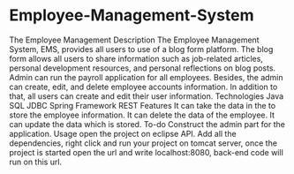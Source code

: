 # Employee-Management-System
The Employee Management
Description
The Employee Management System, EMS, provides all users to use of a blog form platform. The blog form allows all users to share information such as job-related articles, personal development resources, and personal reflections on blog posts. Admin can run the payroll application for all employees. Besides, the admin can create, edit, and delete employee accounts information. In addition to that, all users can create and edit their user information.
Technologies
Java
SQL
JDBC
Spring Framework
REST
Features
It can take the data in the to store the employee information.
It can delete the data of the employee.
It can update the data which is stored.
To-do
Construct the admin part for the application.
Usage
open the project on eclipse API. Add all the dependencies, right click and run your project on tomcat server, once the project is started open the url and write localhost:8080, back-end code will run on this url.
